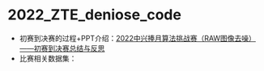 # 2022_ZTE_deniose_code

- 初赛到决赛的过程+PPT介绍：[2022中兴捧月算法挑战赛（RAW图像去噪）——初赛到决赛总结与反思](https://blog.csdn.net/qq_43019433/article/details/126221997?spm=1001.2014.3001.5501)
- 比赛相关数据集：

